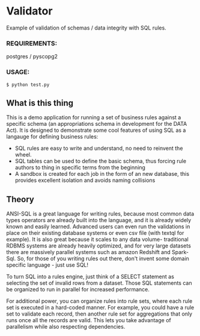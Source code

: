 # Validator

Example of validation of schemas / data integrity with SQL rules. 

### REQUIREMENTS:
postgres / pyscopg2

### USAGE:
`
$ python test.py
`

## What is this thing
This is a demo application for running a set of business rules against a specific schema (an appropriations schema in development for the DATA Act). It is designed to demonstrate some cool features of using SQL as a langauge for defining business rules:
- SQL rules are easy to write and understand, no need to reinvent the wheel.
- SQL tables can be used to define the basic schema, thus forcing rule authors to thing in specific terms from the beginning 
- A sandbox is created for each job in the form of an new database, this provides excellent isolation and avoids naming collisions

## Theory
ANSI-SQL is a great language for writing rules, because most common data types operators are already built into the language, and it is already widely known and easily learned. Advanced users can even run the validations in place on their existing database systems or even csv file (with textql for example). It is also great because it scales to any data volume- traditional RDBMS systems are already heavily optimized, and for very large datasets there are massively parallel systems such as amazon Redshift and Spark-Sql. So, for those of you writing rules out there, don't invent some domain specific language - just use SQL!

To turn SQL into a rules engine, just think of a SELECT statement as selecting the set of invalid rows from a dataset. Those SQL statements can be organized to run in parallel for increased performance. 

For additional power, you can organize rules into rule sets, where each rule set is executed in a hard-coded manner. For example, you could have a rule set to validate each record, then another rule set for aggregations that only runs once all the records are valid. This lets you take advantage of parallelism while also respecting dependencies. 
